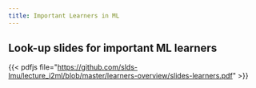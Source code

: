 ```yaml
---
title: Important Learners in ML
---
```


## Look-up slides for important ML learners

{{< pdfjs file="https://github.com/slds-lmu/lecture_i2ml/blob/master/learners-overview/slides-learners.pdf" >}} 